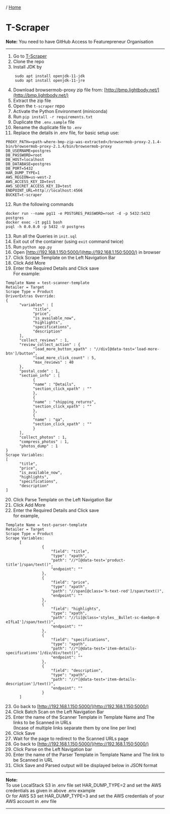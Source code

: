 / [Home](index.md)

# T-Scraper

**Note:** You need to have GitHub Access to Featurepreneur Organisation

 ---

1. Go to [T-Scraper](https://github.com/tactlabs/t-scraper)
2. Clone the repo
3. Install JDK by 
```
    sudo apt install openjdk-11-jdk
    sudo apt install openjdk-11-jre
```
4. Download browsermob-proxy zip file from: [http://bmp.lightbody.net/](http://bmp.lightbody.net/)
5. Extract the zip file
6. Open the `t-scraper` repo
7. Activate the Python Environment (miniconda)
8. Run ```pip install -r requirements.txt```
9. Duplicate the `.env.sample` file
10. Rename the duplicate file to `.env`
11. Replace the details in .env file, for basic setup use:
```
PROXY_PATH=<path-where-bmp-zip-was-extracted>/browsermob-proxy-2.1.4-bin/browsermob-proxy-2.1.4/bin/browsermob-proxy
DB_USERNAME=postgres
DB_PASSWORD=root
DB_HOST=localhost
DB_DATABASE=postgres
DB_PORT=5432
HAR_DUMP_TYPE=1
AWS_REGION=us-west-2
AWS_ACCESS_KEY_ID=test
AWS_SECRET_ACCESS_KEY_ID=test
ENDPOINT_URL=http://localhost:4566
BUCKET=t-scraper
```
12. Run the following commands
```
docker run --name pg11 -e POSTGRES_PASSWORD=root -d -p 5432:5432 postgres
docker exec -it pg11 bash
psql -h 0.0.0.0 -p 5432 -U postgres
```
13. Run all the Queries in `init.sql`
14. Exit out of the container (using ```exit``` command twice)
15. Run ```python app.py```
16. Open [http://192.168.1.150:5000/](http://192.168.1.150:5000/) in browser
17. Click Scrape Template on the Left Navigation Bar
18. Click Add More
19. Enter the Required Details and Click save  
For example:
```
Template Name = test-scanner-template
Retailer = Target
Scrape Type = Product
DriverExtras Override:
{
      "variables" : [
            "title",
            "price",
            "is_available_now",
            "highlights",
            "specifications",
            "description"
      ],
      "collect_reviews" : 1,
      "review_collect_action" : {
            "load_more_button_xpath" : "//div[@data-test='load-more-btn']/button",
            "load_more_click_count" : 5,
            "max_reviews" : 40
      },
      "postal_code" : 1, 
      "section_info" : [
            {
            "name" : "Details",
            "section_click_xpath" : ""
            },
            {
            "name" : "shipping_returns",
            "section_click_xpath" : ""
            },
            {
            "name" : "qa",
            "section_click_xpath" : ""
            }
      ],
      "collect_photos" : 1,
      "compress_photos" : 1,
      "photos_dump" : 1
}
Scrape Variables:
[
      "title",
      "price",
      "is_available_now",
      "highlights",
      "specifications",
      "description"
]
```
20.  Click Parse Template on the Left Navigation Bar
21. Click Add More
22. Enter the Required Details and Click save  
for example,
```
Template Name = test-parser-template
Retailer = Target
Scrape Type = Product
Scrape Variables:
      [
                {
                    "field": "title",
                    "type": "xpath",
                    "path": "//*[@data-test='product-title']/span/text()",
                    "endpoint": ""
                },
                {
                    "field": "price",
                    "type": "xpath",
                    "path": "//span[@class='h-text-red']/span/text()",
                    "endpoint": ""
                },
                {
                    "field": "highlights",
                    "type": "xpath",
                    "path": "//li[@class='styles__Bullet-sc-6aebpn-0 eIfLaI']/span/text()",
                    "endpoint": ""
                },
                {
                    "field": "specifications",
                    "type": "xpath",
                    "path": "//*[@data-test='item-details-specifications']/div/div/text()",
                    "endpoint": ""
                },
                {
                    "field": "description",
                    "type": "xpath",
                    "path": "//*[@data-test='item-details-description']/text()",
                    "endpoint": ""
                }
      ]
```
23. Go back to [http://192.168.1.150:5000/](http://192.168.1.150:5000/)
24. Click Batch Scan  on the Left Navigation Bar
25. Enter the name of the Scanner Template in Template Name and The links to be Scanned in URLs  
      (Incase of multiple links separate them by one line per line)
26. Click Save
27. Wait for the page to redirect to the Scanned URLs page
28.  Go back to [http://192.168.1.150:5000/](http://192.168.1.150:5000/)
29. Click Parse  on the Left Navigation bar
30. Enter the name of the Parser Template in Template Name and The link to be Scanned in URL
31. Click Save and Parsed output will be displayed below in JSON format

---

**Note:**  
To use LocalStack S3 in .env file set HAR_DUMP_TYPE=2 and set the AWS credentials as given in above .env example  
Or for AWS S3 set HAR_DUMP_TYPE=3 and set the AWS credentials of your AWS account in .env file

---
